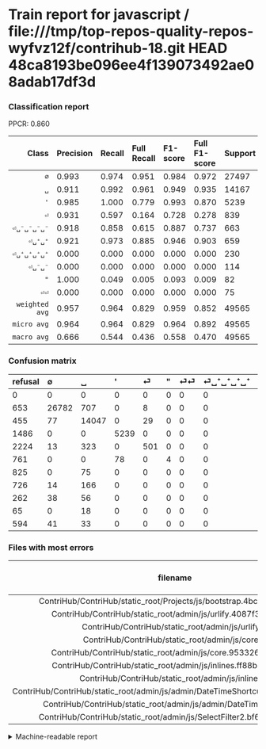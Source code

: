 # Train report for javascript / file:///tmp/top-repos-quality-repos-wyfvz12f/contrihub-18.git HEAD 48ca8193be096ee4f139073492ae08adab17df3d

### Classification report

PPCR: 0.860

| Class | Precision | Recall | Full Recall | F1-score | Full F1-score | Support | Full Support | PPCR |
|------:|:----------|:-------|:------------|:---------|:---------|:--------|:-------------|:-----|
| `∅` | 0.993| 0.974| 0.951| 0.984| 0.972| 27497| 28150| 0.977 |
| `␣` | 0.911| 0.992| 0.961| 0.949| 0.935| 14167| 14622| 0.969 |
| `'` | 0.985| 1.000| 0.779| 0.993| 0.870| 5239| 6725| 0.779 |
| `⏎` | 0.931| 0.597| 0.164| 0.728| 0.278| 839| 3063| 0.274 |
| `⏎␣⁻␣⁻␣⁻␣⁻` | 0.918| 0.858| 0.615| 0.887| 0.737| 663| 925| 0.717 |
| `⏎␣⁺␣⁺` | 0.921| 0.973| 0.885| 0.946| 0.903| 659| 724| 0.910 |
| `⏎␣⁺␣⁺␣⁺␣⁺` | 0.000| 0.000| 0.000| 0.000| 0.000| 230| 956| 0.241 |
| `⏎␣⁻␣⁻` | 0.000| 0.000| 0.000| 0.000| 0.000| 114| 708| 0.161 |
| `"` | 1.000| 0.049| 0.005| 0.093| 0.009| 82| 843| 0.097 |
| `⏎⏎` | 0.000| 0.000| 0.000| 0.000| 0.000| 75| 900| 0.083 |
| `weighted avg` | 0.957| 0.964| 0.829| 0.959| 0.852| 49565| 57616| 0.860 |
| `micro avg` | 0.964| 0.964| 0.829| 0.964| 0.892| 49565| 57616| 0.860 |
| `macro avg` | 0.666| 0.544| 0.436| 0.558| 0.470| 49565| 57616| 0.860 |

### Confusion matrix

|refusal|  ∅| ␣| '| ⏎| "| ⏎⏎| ⏎␣⁺␣⁺␣⁺␣⁺| ⏎␣⁻␣⁻␣⁻␣⁻| ⏎␣⁺␣⁺| ⏎␣⁻␣⁻| 
|:---|:---|:---|:---|:---|:---|:---|:---|:---|:---|:---|
|0 |0 |0 |0 |0 |0 |0 |0 |0 |0 |0 |
|653 |26782 |707 |0 |8 |0 |0 |0 |0 |0 |0 |
|455 |77 |14047 |0 |29 |0 |0 |0 |11 |3 |0 |
|1486 |0 |0 |5239 |0 |0 |0 |0 |0 |0 |0 |
|2224 |13 |323 |0 |501 |0 |0 |0 |0 |2 |0 |
|761 |0 |0 |78 |0 |4 |0 |0 |0 |0 |0 |
|825 |0 |75 |0 |0 |0 |0 |0 |0 |0 |0 |
|726 |14 |166 |0 |0 |0 |0 |0 |0 |50 |0 |
|262 |38 |56 |0 |0 |0 |0 |0 |569 |0 |0 |
|65 |0 |18 |0 |0 |0 |0 |0 |0 |641 |0 |
|594 |41 |33 |0 |0 |0 |0 |0 |40 |0 |0 |

### Files with most errors

| filename | number of errors|
|:----:|:-----|
| ContriHub/ContriHub/static_root/Projects/js/bootstrap.4bc939cd6b79.js | 442 |
| ContriHub/ContriHub/static_root/admin/js/urlify.4087f3e18796.js | 114 |
| ContriHub/ContriHub/static_root/admin/js/urlify.js | 114 |
| ContriHub/ContriHub/static_root/admin/js/core.js | 96 |
| ContriHub/ContriHub/static_root/admin/js/core.953326603873.js | 96 |
| ContriHub/ContriHub/static_root/admin/js/inlines.ff88b5c8f54a.js | 88 |
| ContriHub/ContriHub/static_root/admin/js/inlines.js | 88 |
| ContriHub/ContriHub/static_root/admin/js/admin/DateTimeShortcuts.e3407a6ea666.js | 87 |
| ContriHub/ContriHub/static_root/admin/js/admin/DateTimeShortcuts.js | 87 |
| ContriHub/ContriHub/static_root/admin/js/SelectFilter2.bf63c55b78f6.js | 62 |

<details>
    <summary>Machine-readable report</summary>
```json
{
  "cl_report": {"\"": {"f1-score": 0.09302325581395349, "precision": 1.0, "recall": 0.04878048780487805, "support": 82}, "\u0027": {"f1-score": 0.9926108374384237, "precision": 0.9853300733496333, "recall": 1.0, "support": 5239}, "macro avg": {"f1-score": 0.557930168143084, "precision": 0.6659153716609563, "recall": 0.5442352812798047, "support": 49565}, "micro avg": {"f1-score": 0.9640472107333804, "precision": 0.9640472107333804, "recall": 0.9640472107333804, "support": 49565}, "weighted avg": {"f1-score": 0.9588106974905071, "precision": 0.9573812944304967, "recall": 0.9640472107333804, "support": 49565}, "\u2205": {"f1-score": 0.9835114391685945, "precision": 0.9932134248099388, "recall": 0.9739971633269084, "support": 27497}, "\u23ce": {"f1-score": 0.727668845315904, "precision": 0.9312267657992565, "recall": 0.5971394517282479, "support": 839}, "\u23ce\u23ce": {"f1-score": 0.0, "precision": 0.0, "recall": 0.0, "support": 75}, "\u23ce\u2423\u207a\u2423\u207a": {"f1-score": 0.9461254612546127, "precision": 0.9209770114942529, "recall": 0.9726858877086495, "support": 659}, "\u23ce\u2423\u207a\u2423\u207a\u2423\u207a\u2423\u207a": {"f1-score": 0.0, "precision": 0.0, "recall": 0.0, "support": 230}, "\u23ce\u2423\u207b\u2423\u207b": {"f1-score": 0.0, "precision": 0.0, "recall": 0.0, "support": 114}, "\u23ce\u2423\u207b\u2423\u207b\u2423\u207b\u2423\u207b": {"f1-score": 0.886983632112237, "precision": 0.917741935483871, "recall": 0.8582202111613876, "support": 663}, "\u2423": {"f1-score": 0.9493782103271153, "precision": 0.9106645056726094, "recall": 0.9915296110679749, "support": 14167}},
  "cl_report_full": {"\"": {"f1-score": 0.009445100354191265, "precision": 1.0, "recall": 0.004744958481613286, "support": 843}, "\u0027": {"f1-score": 0.8701212423185517, "precision": 0.9853300733496333, "recall": 0.7790334572490706, "support": 6725}, "macro avg": {"f1-score": 0.47040695344297206, "precision": 0.6659153716609563, "recall": 0.4359916690428796, "support": 57616}, "micro avg": {"f1-score": 0.8916319123725286, "precision": 0.9640472107333804, "recall": 0.8293356012218828, "support": 57616}, "weighted avg": {"f1-score": 0.8517810200337593, "precision": 0.9218287504149628, "recall": 0.8293356012218828, "support": 57616}, "\u2205": {"f1-score": 0.9718588406060056, "precision": 0.9932134248099388, "recall": 0.9514031971580817, "support": 28150}, "\u23ce": {"f1-score": 0.27825603998889203, "precision": 0.9312267657992565, "recall": 0.16356513222331048, "support": 3063}, "\u23ce\u23ce": {"f1-score": 0.0, "precision": 0.0, "recall": 0.0, "support": 900}, "\u23ce\u2423\u207a\u2423\u207a": {"f1-score": 0.9028169014084506, "precision": 0.9209770114942529, "recall": 0.8853591160220995, "support": 724}, "\u23ce\u2423\u207a\u2423\u207a\u2423\u207a\u2423\u207a": {"f1-score": 0.0, "precision": 0.0, "recall": 0.0, "support": 956}, "\u23ce\u2423\u207b\u2423\u207b": {"f1-score": 0.0, "precision": 0.0, "recall": 0.0, "support": 708}, "\u23ce\u2423\u207b\u2423\u207b\u2423\u207b\u2423\u207b": {"f1-score": 0.7365695792880258, "precision": 0.917741935483871, "recall": 0.6151351351351352, "support": 925}, "\u2423": {"f1-score": 0.9350018304656038, "precision": 0.9106645056726094, "recall": 0.9606756941594857, "support": 14622}},
  "ppcr": 0.8602645098583727
}
```
</details>
